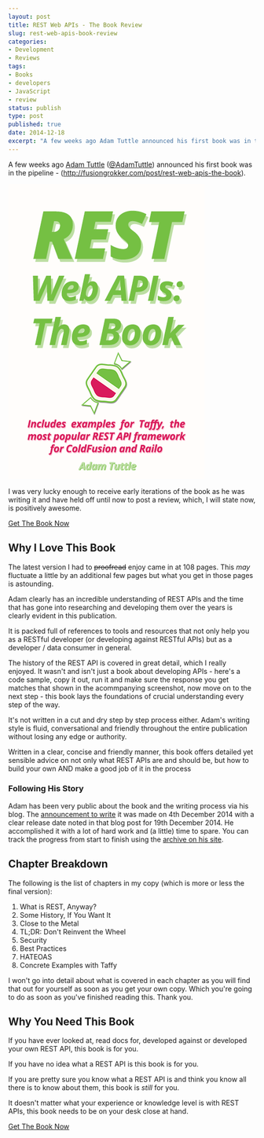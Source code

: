 ```yaml
---
layout: post
title: REST Web APIs - The Book Review
slug: rest-web-apis-book-review
categories:
- Development
- Reviews
tags:
- Books
- developers
- JavaScript
- review
status: publish
type: post
published: true
date: 2014-12-18
excerpt: "A few weeks ago Adam Tuttle announced his first book was in the pipeline. I was very lucky enough to receive early iterations of the book as he was writing it and have held off until now to post a review, which, I will state now, is positively awesome."
---
```


A few weeks ago [Adam Tuttle](http://fusiongrokker.com/) ([@AdamTuttle](https://twitter.com/AdamTuttle)) announced his first book was in the pipeline - (http://fusiongrokker.com/post/rest-web-apis-the-book).


<a href="https://gumroad.com/l/rest-the-book" target="_blank">
<img src="/assets/uploads/2014/12/REST-Web-APIs-The-Book.png" alt="REST Web APIs The Book" title="REST Web APIs The Book" />
</a>


I was very lucky enough to receive early iterations of the book as he was writing it and have held off until now to post a review, which, I will state now, is positively awesome.

[Get The Book Now](https://gumroad.com/l/rest-the-book)


## Why I Love This Book


The latest version I had to ~~proofread~~ enjoy came in at 108 pages. This _may_ fluctuate a little by an additional few pages but what you get in those pages is astounding.

Adam clearly has an incredible understanding of REST APIs and the time that has gone into researching and developing them over the years is clearly evident in this publication.

It is packed full of references to tools and resources that not only help you as a RESTful developer (or developing against RESTful APIs) but as a developer / data consumer in general.

The history of the REST API is covered in great detail, which I really enjoyed. It wasn't and isn't just a book about developing APIs - here's a code sample, copy it out, run it and make sure the response you get matches that shown in the acommpanying screenshot, now move on to the next step - this book lays the foundations of crucial understanding every step of the way.

It's not written in a cut and dry step by step process either. Adam's writing style is fluid, conversational and friendly throughout the entire publication without losing any edge or authority.

Written in a clear, concise and friendly manner, this book offers detailed yet sensible advice on not only what REST APIs are and should be, but how to build your own AND make a good job of it in the process



### Following His Story

Adam has been very public about the book and the writing process via his blog. The [announcement to write](http://fusiongrokker.com/post/rest-web-apis-the-book) it was made on 4th December 2014 with a clear release date noted in that blog post for 19th December 2014. He accomplished it with a lot of hard work and (a little) time to spare. You can track the progress from start to finish using the [archive on his site](http://fusiongrokker.com/archives/category/rest/).


## Chapter Breakdown


The following is the list of chapters in my copy (which is more or less the final version):

1. What is REST, Anyway?
2. Some History, If You Want It
3. Close to the Metal
4. TL;DR: Don't Reinvent the Wheel
5. Security
6. Best Practices
7. HATEOAS
8. Concrete Examples with Taffy

I won't go into detail about what is covered in each chapter as you will find that out for yourself as soon as you get your own copy. Which you're going to do as soon as you've finished reading this. Thank you.


## Why You Need This Book

If you have ever looked at, read docs for, developed against or developed your own REST API, this book is for you.

If you have no idea what a REST API is this book is for you.

If you are pretty sure you know what a REST API is and think you know all there is to know about them, this book is _still_ for you.

It doesn't matter what your experience or knowledge level is with REST APIs, this book needs to be on your desk close at hand.



[Get The Book Now](https://gumroad.com/l/rest-the-book)
